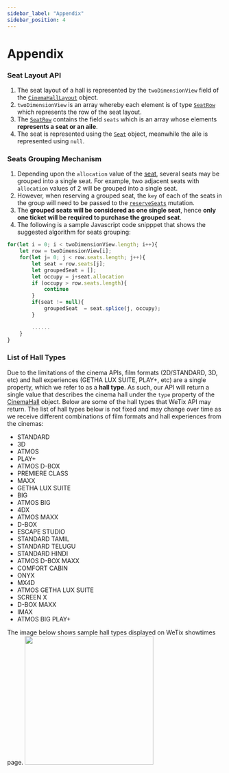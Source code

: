 ```yaml
---
sidebar_label: "Appendix"
sidebar_position: 4
---
```


# Appendix

### Seat Layout API

1. The seat layout of a hall is represented by the `twoDimensionView` field of the [`CinemaHallLayout`](/docs/graphql/objects#cinemahalllayout) object.
2. `twoDimensionView` is an array whereby each element is of type [`SeatRow`](/docs/graphql/objects#seatrow) which represents the row of the seat layout.
3. The [`SeatRow`](/docs/graphql/objects#seatrow) contains the field `seats` which is an array whose elements **represents a seat or an aile**.  
4. The seat is represented using the [`Seat`](/docs/graphql/objects#seat) object, meanwhile the aile is represented using `null`.

### Seats Grouping Mechanism

1. Depending upon the `allocation` value of the [seat](/docs/graphql/objects#seat), several seats may be grouped into a single seat. For example, two adjacent seats with `allocation` values of 2 will be grouped into a single seat. 
2. However, when reserving a grouped seat, the `key` of each of the seats in the group will need to be passed to the [`reserveSeats`](/docs/graphql/mutations#reserveseats) mutation.
3. The **grouped seats will be considered as one single seat**, hence **only one ticket will be required to purchase the grouped seat**.
4. The following is a sample Javascript code snipppet that shows the suggested algorithm for seats grouping:

```javascript
for(let i = 0; i < twoDimensionView.length; i++){
    let row = twoDimensionView[i];
    for(let j= 0; j < row.seats.length; j++){
        let seat = row.seats[j];
        let groupedSeat = [];
        let occupy = j+seat.allocation
        if (occupy > row.seats.length){
            continue
        }
        if(seat != null){
            groupedSeat  = seat.splice(j, occupy);
        }

        ......
    }
}
```

### List of Hall Types

Due to the limitations of the cinema APIs, film formats (2D/STANDARD, 3D, etc) and hall experiences (GETHA LUX SUITE, PLAY+, etc) are a single property, which we refer to as a **hall type**. As such, our API will return a single value that describes the cinema hall under the `type` property of the [CinemaHall](/docs/graphql/objects#cinemahall) object. Below are some of the hall types that WeTix API may return. The list of hall types below is not fixed and may change over time as we receive different combinations of film formats and hall experiences from the cinemas:

- STANDARD
- 3D
- ATMOS
- PLAY+
- ATMOS D-BOX
- PREMIERE CLASS
- MAXX
- GETHA LUX SUITE
- BIG
- ATMOS BIG
- 4DX
- ATMOS MAXX
- D-BOX
- ESCAPE STUDIO
- STANDARD TAMIL
- STANDARD TELUGU
- STANDARD HINDI
- ATMOS D-BOX MAXX
- COMFORT CABIN
- ONYX
- MX4D
- ATMOS GETHA LUX SUITE
- SCREEN X
- D-BOX MAXX
- IMAX
- ATMOS BIG PLAY+

The image below shows sample hall types displayed on WeTix showtimes page.
<img src="/img/hall_type.jpeg" width="300"/>

<!-- ### Eligible Tickets for Reserved Seats

1. The types of tickets that a user can purchase depends on the type of seats reserved. For example, if a user had reserved a `STANDARD` seat, he would be able to purchase `ADULT`, `STUDENT` or `SENIOR` tickets. Contrarily, if a user had reserved a `TWIN` seat, he would only be able to purchase `TWIN` ticket. 
2. To get the eligible ticket types for the reserved seats, the `selectedTickets` field of [MovieOrderSession](/docs/graphql/objects#movieordersession) can be queried upon calling the  -->